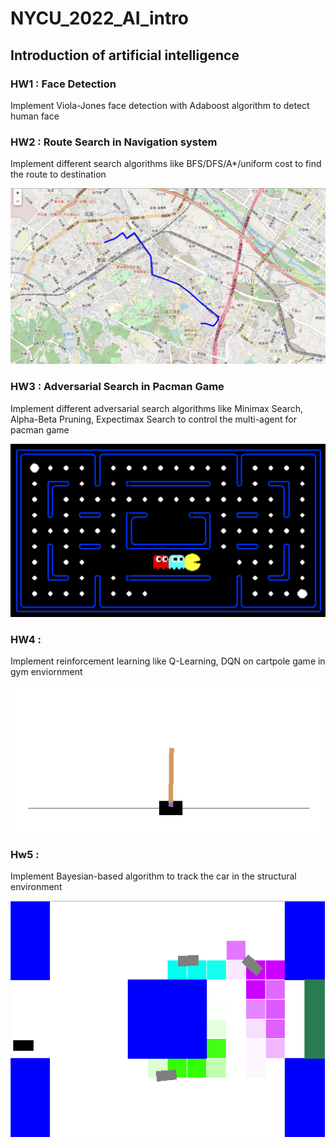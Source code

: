 # NYCU_2022_AI_intro
## Introduction of artificial intelligence
### HW1 : Face Detection
Implement Viola-Jones face detection with Adaboost algorithm to detect human face
### HW2 : Route Search in Navigation system
Implement different search algorithms like BFS/DFS/A*/uniform cost to find the route to destination

![plot](./demo_image/hw2.png)
### HW3 : Adversarial Search in Pacman Game
Implement different adversarial search algorithms like Minimax Search, Alpha-Beta Pruning, Expectimax Search to control the multi-agent for pacman game

![plot](./demo_image/hw3.png)
### HW4 :
Implement reinforcement learning like Q-Learning, DQN on cartpole game in gym enviornment

![plot](./demo_image/hw4.png)
### Hw5 :
Implement Bayesian-based algorithm to track the car in the structural environment

![plot](./demo_image/hw5.png)

